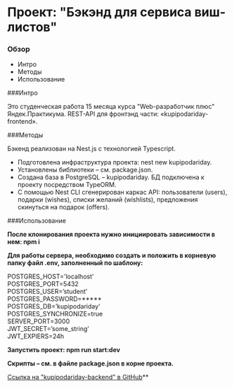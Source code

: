 # Проект: "Бэкэнд для сервиса виш-листов"

### Обзор

- Интро
- Методы
- Использование


###Интро

Это студенческая работа 15 месяца курса "Web-разработчик плюс" Яндек.Практикума. REST-API для фронтэнд части: «kupipodariday-frontend».


###Методы

Бэкенд реализован на Nest.js с технологией Typescript.

- Подготовлена инфраструктура проекта: nest new kupipodariday.
- Установлены библиотеки – см. package.json.
- Создана база в PostgreSQL – kupipodariday. БД подключена к проекту посредством TypeORM.
- С помощью Nest CLI сгенерирован каркас API: пользователи (users), подарки (wishes), списки желаний (wishlists), предложения скинуться на подарок (offers).


###Использование

**После клонирования проекта нужно инициировать зависимости в нем:  npm i**

**Для работы сервера, необходимо создать и положить в корневую папку файл .env, заполненный по шаблону:**

  POSTGRES_HOST='localhost'  
  POSTGRES_PORT=5432  
  POSTGRES_USER=’student’  
  POSTGRES_PASSWORD=*****  
  POSTGRES_DB=’kupipodariday’  
  POSTGRES_SYNCHRONIZE=true  
  SERVER_PORT=3000  
  JWT_SECRET=’some_string’  
  JWT_EXPIERS=24h  
  
**Запустить проект:  npm run start:dev**

**Скрипты – см. в файле package.json в корне проекта.**


[Ссылка на "kupipodariday-backend" в GitHub](https://github.com/vasaykh2/kupipodariday-backend)**

